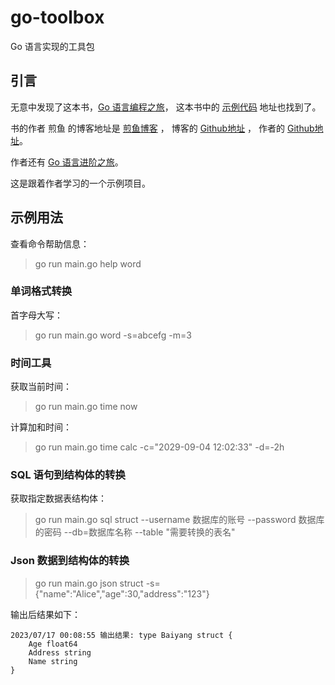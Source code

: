 # go-toolbox

Go 语言实现的工具包

## 引言

无意中发现了这本书，[Go 语言编程之旅](https://golang2.eddycjy.com/)，
这本书中的 [示例代码](https://github.com/go-programming-tour-book) 地址也找到了。

书的作者 煎鱼 的博客地址是 [煎鱼博客](https://eddycjy.com/) ，
博客的 [Github地址](https://github.com/eddycjy/blog) ，
作者的 [Github地址](https://github.com/eddycjy)。

作者还有 [Go 语言进阶之旅](https://golang1.eddycjy.com/)。

这是跟着作者学习的一个示例项目。

## 示例用法

查看命令帮助信息：
> go run main.go help word

### 单词格式转换

首字母大写：
> go run main.go word -s=abcefg -m=3

### 时间工具

获取当前时间：
> go run main.go time now

计算加和时间：
> go run main.go time calc -c="2029-09-04 12:02:33" -d=-2h 

### SQL 语句到结构体的转换

获取指定数据表结构体：
> go run main.go sql struct --username 数据库的账号 --password 数据库的密码 --db=数据库名称 --table "需要转换的表名"

### Json 数据到结构体的转换

> go run main.go json struct -s={\"name\":\"Alice\",\"age\":30,\"address\":\"123\"}

输出后结果如下：
```
2023/07/17 00:08:55 输出结果: type Baiyang struct {
    Age float64
    Address string
    Name string
}
```


